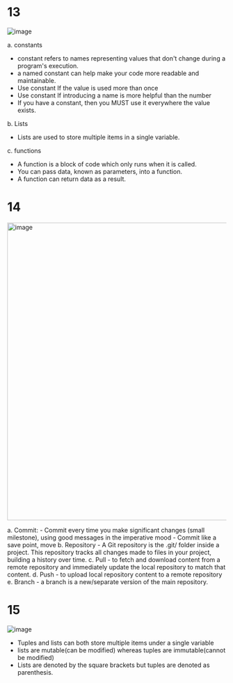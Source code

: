 # 13
 ![image](https://github.com/Simon-Xu-Lan/mia/assets/60492659/a78f60f6-a69b-478e-ba40-ac50e8a98425)

a. constants
- constant refers to names representing values that don't change during a program's execution.
- a named constant can help make your code more readable and maintainable.
- Use constant If the value is used more than once
- Use constant If introducing a name is more helpful than the number
- If you have a constant, then you MUST use it everywhere the value exists.

b. Lists
- Lists are used to store multiple items in a single variable.

c. functions
- A function is a block of code which only runs when it is called.
- You can pass data, known as parameters, into a function.
- A function can return data as a result.

# 14
<img width="684" alt="image" src="https://github.com/Simon-Xu-Lan/mia/assets/60492659/2c1a098a-de87-4c0b-92ff-c6c1c742eef5">

a. Commit:
    - Commit every time you make significant changes (small milestone), using good messages in the imperative mood
    - Commit like a save point, move 
b. Repository
    - A Git repository is the .git/ folder inside a project. This repository tracks all changes made to files in your project, building a history over time.
c. Pull
    - to fetch and download content from a remote repository and immediately update the local repository to match that content. 
d. Push
    - to upload local repository content to a remote repository
e. Branch
    - a branch is a new/separate version of the main repository. 
    
# 15
![image](https://github.com/Simon-Xu-Lan/mia/assets/60492659/071a130c-2b30-4391-aeeb-987e026efb8c)

- Tuples and lists can both store multiple items under a single variable
- lists are mutable(can be modified) whereas tuples are immutable(cannot be modified)
- Lists are denoted by the square brackets but tuples are denoted as parenthesis.
